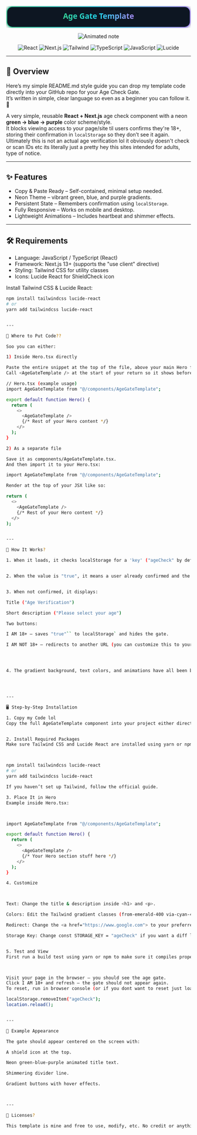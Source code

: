 <div align="center">

<!-- Badge-Style Title (rounded button with neon gradient) -->
<svg width="540" height="64" viewBox="0 0 540 64" xmlns="http://www.w3.org/2000/svg" role="img" aria-label="Age Gate Template">
  <defs>
    <linearGradient id="badgeGrad" x1="0" x2="1" y1="0" y2="0">
      <stop offset="0%" stop-color="#34D399"/>
      <stop offset="50%" stop-color="#22D3EE"/>
      <stop offset="100%" stop-color="#A78BFA"/>
    </linearGradient>
    <filter id="badgeGlow" x="-40%" y="-40%" width="180%" height="180%">
      <feGaussianBlur stdDeviation="5" result="b"/>
      <feMerge><feMergeNode in="b"/><feMergeNode in="SourceGraphic"/></feMerge>
    </filter>
  </defs>
  <rect x="2" y="2" rx="16" ry="16" width="536" height="60" fill="#0b1324" stroke="url(#badgeGrad)" stroke-width="2" filter="url(#badgeGlow)"/>
  <text x="50%" y="50%" fill="url(#badgeGrad)" font-family="Orbitron, ui-sans-serif, system-ui" font-size="22" font-weight="800" dominant-baseline="middle" text-anchor="middle">
    Age Gate Template
  </text>
</svg>

<!-- Animated typing banner (under title, above icons) -->
<p align="center">
  <img
    src="https://readme-typing-svg.demolab.com?font=Fira+Code&weight=600&size=24&duration=2500&pause=900&center=true&vCenter=true&width=720&color=00E5FF&repeat=true&lines=%E2%80%A2%20Age%20Verification%20Gate%20%E2%80%A2;%E2%80%A2%20Ready%20to%20Use%20%E2%80%A2;%E2%80%A2%20React%20%2B%20Next.js%20%E2%80%A2;%E2%80%A2%20Tailwind%20CSS%20%2B%20Lucide%20Icons%20%E2%80%A2;%E2%80%A2%20Neon%20Theme%20%26%20LocalStorage%20%E2%80%A2"
    alt="Animated note"
  />
</p>

<!-- Tech badges -->
<p>
  <img alt="React" src="https://img.shields.io/badge/React-20232a?logo=react&logoColor=61dafb&labelColor=20232a">
  <img alt="Next.js" src="https://img.shields.io/badge/Next.js-000000?logo=nextdotjs&logoColor=white">
  <img alt="Tailwind" src="https://img.shields.io/badge/Tailwind_CSS-0b1120?logo=tailwindcss&logoColor=38bdf8">
  <img alt="TypeScript" src="https://img.shields.io/badge/TypeScript-1f2937?logo=typescript&logoColor=3178c6">
  <img alt="JavaScript" src="https://img.shields.io/badge/JavaScript-1f2937?logo=javascript&logoColor=f7df1e">
  <img alt="Lucide" src="https://img.shields.io/badge/Lucide-0b1324?logo=lucide&logoColor=9b89ff">
</p>
</div>

---

## 📝 Overview
Here’s my simple README.md style guide you can drop my template code directly into your GitHub repo for your Age Check Gate.  
It’s written in simple, clear language so even as a beginner you can follow it. 🤗

A very simple, reusable **React + Next.js** age check component with a neon **green → blue → purple** color scheme/style.  
It blocks viewing access to your page/site til users confirms they're 18+, storing their confirmation in `localStorage` so they don’t see it again. Ultimately this is not an actual age verification lol it obviously doesn't check or scan IDs etc its literally just a pretty hey this sites intended for adults, type of notice.

---

## ✨ Features
- Copy & Paste Ready – Self-contained, minimal setup needed.  
- Neon Theme – vibrant green, blue, and purple gradients.  
- Persistent State – Remembers confirmation using `localStorage`.  
- Fully Responsive – Works on mobile and desktop.  
- Lightweight Animations – Includes heartbeat and shimmer effects.

---

## 🛠 Requirements
- Language: JavaScript / TypeScript (React)  
- Framework: Next.js 13+ (supports the "use client" directive)  
- Styling: Tailwind CSS for utility classes  
- Icons: Lucide React for ShieldCheck icon  

Install Tailwind CSS & Lucide React:
```bash
npm install tailwindcss lucide-react
# or
yarn add tailwindcss lucide-react


---

📂 Where to Put Code??

Soo you can either:

1) Inside Hero.tsx directly

Paste the entire snippet at the top of the file, above your main Hero function.
Call <AgeGateTemplate /> at the start of your return so it shows before any other content.

// Hero.tsx (example usage)
import AgeGateTemplate from "@/components/AgeGateTemplate";

export default function Hero() {
  return (
    <>
      <AgeGateTemplate />
      {/* Rest of your Hero content */}
    </>
  );
}

2) As a separate file

Save it as components/AgeGateTemplate.tsx.
And then import it to your Hero.tsx:

import AgeGateTemplate from "@/components/AgeGateTemplate";

Render at the top of your JSX like so:

return (
  <>
    <AgeGateTemplate />
    {/* Rest of your Hero content */}
  </>
);


---

📜 How It Works?

1. When it loads, it checks localStorage for a 'key' ("ageCheck" by default).


2. When the value is "true", it means a user already confirmed and the gate won’t be shown.


3. When not confirmed, it displays:

Title ("Age Verification")

Short description ("Please select your age")

Two buttons:

I AM 18+ – saves "true"`` to localStorage` and hides the gate.

I AM NOT 18+ – redirects to another URL (you can customize this to your preference ofc).




4. The gradient background, text colors, and animations have all been built using Tailwind classes and very simple CSS animations.




---

🖥️ Step-by-Step Installation

1. Copy my Code lol
Copy the full AgeGateTemplate component into your project either directly into Hero.tsx or as its own separate component.


2. Install Required Packages
Make sure Tailwind CSS and Lucide React are installed using yarn or npm.



npm install tailwindcss lucide-react
# or
yarn add tailwindcss lucide-react

If you haven’t set up Tailwind, follow the official guide.

3. Place It in Hero
Example inside Hero.tsx:



import AgeGateTemplate from "@/components/AgeGateTemplate";

export default function Hero() {
  return (
    <>
      <AgeGateTemplate />
      {/* Your Hero section stuff here */}
    </>
  );
}

4. Customize



Text: Change the title & description inside <h1> and <p>.

Colors: Edit the Tailwind gradient classes (from-emerald-400 via-cyan-400 to-purple-500).

Redirect: Change the <a href="https://www.google.com"> to your preferred under-18 page.

Storage Key: Change const STORAGE_KEY = "ageCheck" if you want a diff localStorage key.


5. Test and View
First run a build test using yarn or npm to make sure it compiles properly without error, saves inconvenience and steps to deploy successfully without build errors. Always test in your local environments, run something like yarn build etc before deployment.



Visit your page in the browser — you should see the age gate.
Click I AM 18+ and refresh — the gate should not appear again.
To reset, run in browser console (or if you dont want to reset just load site in mew incognito tab to test the other buttons redirect):

localStorage.removeItem("ageCheck"); 
location.reload();


---

🎨 Example Appearance

The gate should appear centered on the screen with:

A shield icon at the top.

Neon green-blue-purple animated title text.

Shimmering divider line.

Gradient buttons with hover effects.



---

📄 Licenses?

This template is mine and free to use, modify, etc. No credit or anything necessary (but always appreciated!)
